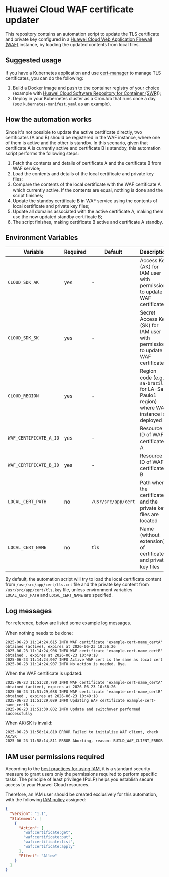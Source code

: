 # Huawei Cloud WAF certificate updater

This repository contains an automation script to update the TLS certificate
and private key configured in a [Huawei Cloud Web Application Firewall (WAF)][waf]
instance, by loading the updated contents from local files.

## Suggested usage

If you have a Kubernetes application and use [cert-manager](https://cert-manager.io/)
to manage TLS certificates, you can do the following:

1. Build a Docker image and push to the container registry of your choice
   (example with [Huawei Cloud Software Repository for Container (SWR)][swr-qs]);
2. Deploy in your Kubernetes cluster as a CronJob that runs once a day
   (see `kubernetes-manifest.yaml` as an example).

## How the automation works

Since it's not possible to update the active certificate directly, two
certificates (A and B) should be registered in the WAF instance, where one of
them is active and the other is standby. In this scenario, given that
certificate A is currently active and certificate B is standby, this
automation script performs the following steps:

1. Fetch the contents and details of certificate A and the certificate B from
   WAF service;
2. Load the contents and details of the local certificate and private key
   files;
3. Compare the contents of the local certificate with the WAF certificate A
   which currently active. If the contents are equal, nothing is done and the
   script finishes;
4. Update the standby certificate B in WAF service using the contents of local
   certificate and private key files;
5. Update all domains associated with the active certificate A, making them
   use the now updated standby certificate B;
6. The script finishes, making certificate B active and certificate A standby.

## Environment Variables

| Variable | Required | Default | Description |
|----------|----------|---------|-------------|
| `CLOUD_SDK_AK` | yes | - | Access Key (AK) for IAM user with permission to update WAF certificate |
| `CLOUD_SDK_SK` | yes | - | Secret Access Key (SK) for IAM user with permission to update WAF certificate |
| `CLOUD_REGION` | yes | - | Region code (e.g. `sa-brazil-1` for LA-Sao Paulo1 region) where WAF instance is deployed |
| `WAF_CERTIFICATE_A_ID` | yes | - | Resource ID of WAF certificate A |
| `WAF_CERTIFICATE_B_ID` | yes | - | Resource ID of WAF certificate B |
| `LOCAL_CERT_PATH` | no | `/usr/src/app/cert` | Path where the certificate and the private key files are located |
| `LOCAL_CERT_NAME` | no | `tls` | Name (without extension) of certificate and private key files |

By default, the automation script will try to load the local certificate
content from `/usr/src/app/cert/tls.crt` file and the private key content from
`/usr/src/app/cert/tls.key` file, unless environment variables
`LOCAL_CERT_PATH` and `LOCAL_CERT_NAME` are specified.

## Log messages

For reference, below are listed some example log messages.

When nothing needs to be done:

```plain
2025-06-23 11:14:24,615 INFO WAF certificate 'example-cert-name_certA' obtained (active), expires at 2026-06-23 10:56:26
2025-06-23 11:14:24,906 INFO WAF certificate 'example-cert-name_certB' obtained , expires at 2026-06-23 10:49:18
2025-06-23 11:14:24,907 INFO Active WAF cert is the same as local cert
2025-06-23 11:14:24,907 INFO No action is needed. Bye.
```

When the WAF certificate is updated:

```plain
2025-06-23 11:51:28,790 INFO WAF certificate 'example-cert-name_certA' obtained (active), expires at 2026-06-23 10:56:26
2025-06-23 11:51:29,088 INFO WAF certificate 'example-cert-name_certB' obtained , expires at 2026-06-23 10:49:18
2025-06-23 11:51:29,089 INFO Updating WAF certificate example-cert-name_certB...
2025-06-23 11:51:30,802 INFO Update and switchover performed successfully
```

When AK/SK is invalid:

```plain
2025-06-23 11:58:14,810 ERROR Failed to initialize WAF client, check AK/SK
2025-06-23 11:58:14,811 ERROR Aborting, reason: BUILD_WAF_CLIENT_ERROR
```

## IAM user permissions required

According to the [best practices for using IAM][iam-best-practices], it is a
standard security measure to grant users only the permissions required to
perform specific tasks. The principle of least privilege (PoLP) helps you
establish secure access to your Huawei Cloud resources.

Therefore, an IAM user should be created exclusively for this automation, with
the following [IAM policy][iam-policy] assigned:

```json
{
  "Version": "1.1",
  "Statement": [
    {
      "Action": [
        "waf:certificate:get",
        "waf:certificate:put",
        "waf:certificate:list",
        "waf:certificate:apply"
      ],
      "Effect": "Allow"
    }
  ]
}
```

[waf]: <https://support.huaweicloud.com/intl/en-us/waf/index.html>
[swr-qs]: <https://support.huaweicloud.com/intl/en-us/qs-swr/index.html>
[iam-best-practices]: <https://support.huaweicloud.com/intl/en-us/bestpractice-iam/iam_0426.html>
[iam-policy]: <https://support.huaweicloud.com/intl/en-us/usermanual-iam/iam_01_0605.html>
